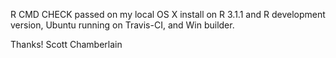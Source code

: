 R CMD CHECK passed on my local OS X install on R 3.1.1 and R development version, Ubuntu running on Travis-CI, and Win builder.

Thanks! Scott Chamberlain
